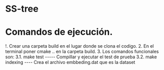# SS-tree

# Comandos de ejecución.

!. Crear una carpeta build en el lugar donde se clona el codigo.
2. En el terminal poner cmake .. en la carpeta build.
3. Los comandos funcionales son:
  3.1. make test    ----- Compillar y ejecutar el test de prueba
  3.2. make indexing ---- Crea el archivo embbeding.dat que es la dataset

